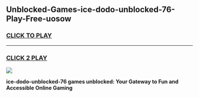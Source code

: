 
## Unblocked-Games-ice-dodo-unblocked-76-Play-Free-uosow
<h3>
<a href="https://premium76.site?title=ice-dodo-unblocked-76&ref=21A">CLICK TO PLAY</a></h3>
<hr>

<h3>
<a href="https://premium76.site?title=ice-dodo-unblocked-76&ref=21A">CLICK 2 PLAY</a>
  
</h3>

<a href="https://premium76.site?title=ice-dodo-unblocked-76&ref=21A"><img src="https://clearcache.store/games.png"></a>


**ice-dodo-unblocked-76 games unblocked: Your Gateway to Fun and Accessible Online Gaming**
